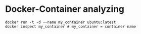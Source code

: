 # Docker-Container analyzing

```
docker run -t -d --name my_container ubuntu:latest
docker inspect my_container # my_container = container name 
```
